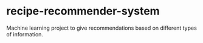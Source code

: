# recipe-recommender-system
Machine learning project to give recommendations based on different types of information.
